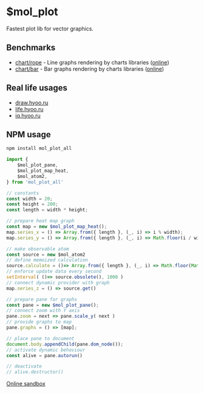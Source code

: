 # $mol_plot

Fastest plot lib for vector graphics.

## Benchmarks

* [chart/rope](chart/rope) - Line graphs rendering by charts libraries ([online](http://bench.hyoo.ru/chart/rope/#sort=fill/sample=hcharts~mol))
* [chart/bar](chart/bar) - Bar graphs rendering by charts libraries ([online](http://bench.hyoo.ru/chart/bar/#sort=fill/sample=hcharts~mol))

## Real life usages

- [draw.hyoo.ru](https://draw.hyoo.ru/)
- [life.hyoo.ru](https://life.hyoo.ru/)
- [iq.hyoo.ru](https://iq.hyoo.ru/)

## NPM usage

```sh
npm install mol_plot_all
```

```javascript
import {
	$mol_plot_pane,
	$mol_plot_map_heat,
	$mol_atom2,
} from 'mol_plot_all'

// constants
const width = 20;
const height = 200;
const length = width * height;

// prepare heat map graph
const map = new $mol_plot_map_heat();
map.series_x = () => Array.from({ length }, (_, i) => i % width);
map.series_y = () => Array.from({ length }, (_, i) => Math.floor(i / width));

// make observable atom
const source = new $mol_atom2
// define memoized calculation
source.calculate = ()=> Array.from({ length }, (_, i) => Math.floor(Math.random() * 20) * 1000);
// enforce update data every second 
setInterval( ()=> source.obsolete(), 1000 )
// connect dynamic provider with graph
map.series_z = () => source.get()

// prepare pane for graphs
const pane = new $mol_plot_pane();
// connect zoom with Y axis
pane.zoom = next => pane.scale_y( next )
// provide graphs to map
pane.graphs = () => [map];

// place pane to document
document.body.appendChild(pane.dom_node());
// activate dynamic behaviour
const alive = pane.autorun()

// deactivate
// alive.destructor()
```

[Online sandbox](https://codepen.io/nin-jin/pen/xxdQGEO?editors=0010)
